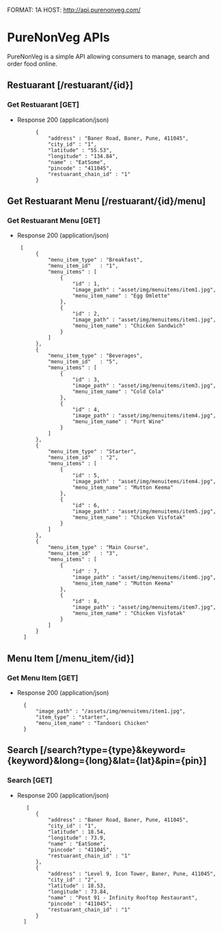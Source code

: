 FORMAT: 1A
HOST: http://api.purenonveg.com/

# PureNonVeg APIs

PureNonVeg is a simple API allowing consumers to manage, search and order food online.


## Restuarant [/restuarant/{id}]

### Get Restuarant [GET]

+ Response 200 (application/json)

       
            {
                "address" : "Baner Road, Baner, Pune, 411045",
                "city_id" : "1",
                "latitude" : "55.53",
                "longitude" : "134.84",
                "name" : "EatSome",
                "pincode" : "411045",
                "restuarant_chain_id" : "1"
            }

## Get Restuarant Menu [/restuarant/{id}/menu]
### Get Restuarant Menu [GET]

+ Response 200 (application/json)

       [
            {
                "menu_item_type" : "Breakfast",
                "menu_item_id"   : "1",
                "menu_items" : [
                    {
                        "id" : 1,
                        "image_path" : "asset/img/menuitems/item1.jpg",
                        "menu_item_name" : "Egg Omlette"
                    },
                    {
                        "id" : 2,
                        "image_path" : "asset/img/menuitems/item1.jpg",
                        "menu_item_name" : "Chicken Sandwich"
                    }
                ]
            },
            {
                "menu_item_type" : "Beverages",
                "menu_item_id"   : "5",
                "menu_items" : [
                    {
                        "id" : 3,
                        "image_path" : "asset/img/menuitems/item3.jpg",
                        "menu_item_name" : "Cold Cola"
                    },
                    {
                        "id" : 4,
                        "image_path" : "asset/img/menuitems/item4.jpg",
                        "menu_item_name" : "Port Wine"
                    }
                ]
            },
            {
                "menu_item_type" : "Starter",
                "menu_item_id"   : "2",
                "menu_items" : [
                    {
                        "id" : 5,
                        "image_path" : "asset/img/menuitems/item4.jpg",
                        "menu_item_name" : "Mutton Keema"
                    },
                    {
                        "id" : 6,
                        "image_path" : "asset/img/menuitems/item5.jpg",
                        "menu_item_name" : "Chicken Visfotak"
                    }
                ]
            },
            {
                "menu_item_type" : "Main Course",
                "menu_item_id"   : "3",
                "menu_items" : [
                    {
                        "id" : 7,
                        "image_path" : "asset/img/menuitems/item6.jpg",
                        "menu_item_name" : "Mutton Keema"
                    },
                    {
                        "id" : 8,
                        "image_path" : "asset/img/menuitems/item7.jpg",
                        "menu_item_name" : "Chicken Visfotak"
                    }
                ]
            }
        ]
        
        

        
## Menu Item [/menu_item/{id}]
### Get Menu Item [GET]

+ Response 200 (application/json)

        {
            "image_path" : "/assets/img/menuitems/item1.jpg",
            "item_type" : "starter",
            "menu_item_name" : "Tandoori Chicken"
        }
        
## Search [/search?type={type}&keyword={keyword}&long={long}&lat={lat}&pin={pin}]
### Search [GET]

+ Response 200 (application/json)

         [
            {
                "address" : "Baner Road, Baner, Pune, 411045",
                "city_id" : "1",
                "latitude" : 18.54,
                "longitude" : 73.9,
                "name" : "EatSome",
                "pincode" : "411045",
                "restuarant_chain_id" : "1"
            },
            {
                "address" : "Level 9, Icon Tower, Baner, Pune, 411045",
                "city_id" : "2",
                "latitude" : 18.53,
                "longitude" : 73.84,
                "name" : "Post 91 - Infinity Rooftop Restaurant",
                "pincode" : "411045",
                "restuarant_chain_id" : "1"
            }
        ]



